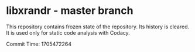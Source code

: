 # libxrandr - master branch

This repository contains frozen state of the repository.
Its history is cleared. It is used only for static code
analysis with Codacy.

Commit Time: 1705472264